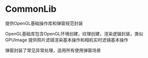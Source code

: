 # CommonLib
提供OpenGL基础操作库和弹窗规范封装

OpenGL基础库包含OpenGL环境创建，纹理创建，渲染逻辑封装，类似GPUImage
提供照片滤镜渲染基本操作和相机实时滤镜基本操作

弹窗封装了常见异常处理，适用所有使用弹窗场景
